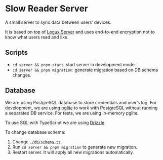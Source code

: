 # Slow Reader Server

A small server to sync data between users’ devices.

It is based on top of [Logux Server](https://github.com/logux/server)
and uses end-to-end encryption not to know what users read and like.

## Scripts

- `cd server && pnpm start`: start server in development mode.
- `cd server && pnpm migration`: generate migration based on DB schema changes.

## Database

We are using PostgreSQL database to store credentials and user’s log. For development, we are using [pglite](https://github.com/electric-sql/pglite) to work with PostgreSQL without running a separated DB service. For tests, we are using in-memory pglite.

To use SQL with TypeScript we are using [Drizzle](https://orm.drizzle.team/docs/overview).

To change database schema:

1. Change [`./db/schema.ts`](./db/schema.ts).
2. Run `cd server && pnpm migration` to generate new migration.
3. Restart server. It will apply all new migrations automatically.
